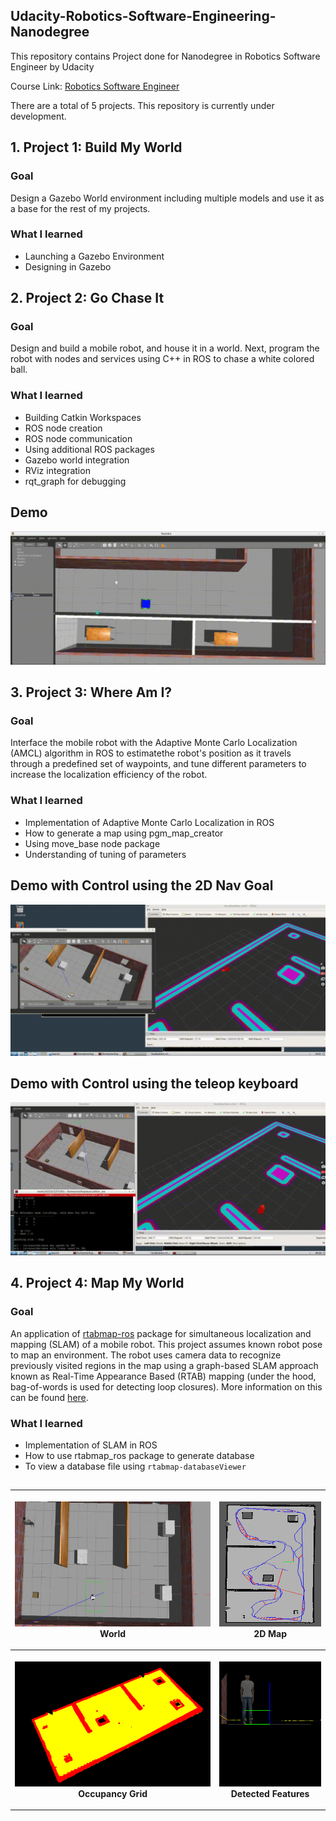 ## Udacity-Robotics-Software-Engineering-Nanodegree

This repository contains Project done for Nanodegree in Robotics Software Engineer by Udacity

Course Link: [Robotics Software Engineer](www.udacity.com/course/robotics-software-engineer--nd209)

There are a total of 5 projects. This repository is currently under development.
<!--- 
All media files can be found in the [media]() folder.
<a name="project1"/>
--->
## 1. Project 1: Build My World

### Goal

Design a Gazebo World environment including multiple models and use it as a base for the rest of my projects.

### What I learned
- Launching a Gazebo Environment
- Designing in Gazebo


## 2. Project 2: Go Chase It

### Goal

Design and build a mobile robot, and house it in a world. Next, program the robot with nodes and services using C++ in ROS to chase a white colored ball.

### What I learned
- Building Catkin Workspaces
- ROS node creation
- ROS node communication
- Using additional ROS packages
- Gazebo world integration
- RViz integration
- rqt_graph for debugging

## Demo
![](Media/Project2/ball_chaser_new.gif)

<!---
<a name="project3"/> -->

## 3. Project 3: Where Am I?

### Goal

Interface the mobile robot with the Adaptive Monte Carlo Localization (AMCL) algorithm in ROS to estimatethe robot's position as it travels through a predefined set of waypoints, and tune different parameters to increase the localization efficiency of the robot.

### What I learned
- Implementation of Adaptive Monte Carlo Localization in ROS
- How to generate a map using pgm_map_creator
- Using move_base node package
- Understanding of tuning of parameters 

## Demo with Control using the 2D Nav Goal
![](Media/Project3/Control-using-2D-Nav-Goal.gif)

## Demo with Control using the teleop keyboard 
![](Media/Project3/Control-using-teleop-keyboard.gif)

## 4. Project 4: Map My World

### Goal

An application of [rtabmap-ros](http://wiki.ros.org/rtabmap_ros) package for simultaneous localization and mapping (SLAM) of a mobile robot. 
This project assumes known robot pose to map an environment. The robot uses camera data to recognize previously visited regions in the map using a graph-based SLAM approach known as Real-Time Appearance Based (RTAB) mapping (under the hood, bag-of-words is used for detecting loop closures). More information on this can be found [here](http://introlab.github.io/rtabmap/).

### What I learned
- Implementation of SLAM in ROS
- How to use rtabmap_ros package to generate database
- To view a database file using ` rtabmap-databaseViewer `

##

<table style="width:100%">
  <tr>
    <th><p>
           <img src="Media/Project4/World.jpg"
            alt="3D map" width="400" height="200"></a>
           <br>World 
        </p>
    </th>
    <th><p>
           <img src="Media/Project4/2dmap.png"
            alt="2D map" width="200" height="200"></a>
           <br>2D Map
      </p>
    </th>
  </tr>
  <tr>
    <th><p>
           <img src="Media/Project4/Occupancy-grid-map.png"
            alt="occupancy grid" width="400" height="200"></a>
           <br>Occupancy Grid
      </p>
    </th>
    <th><p>
           <img src="Media/Project4/Detected-Features.png"
            alt="features" width="200" height="200"></a>
           <br>Detected Features
      </p>
    </th>
  </tr>
</table>